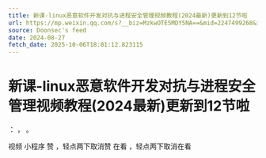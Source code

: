 ```yaml
---
title: 新课-linux恶意软件开发对抗与进程安全管理视频教程(2024最新)更新到12节啦
url: https://mp.weixin.qq.com/s?__biz=MzkwOTE5MDY5NA==&mid=2247499268&idx=1&sn=0061f5603f5d1a9d5fbee5fce52526a0
source: Doonsec's feed
date: 2024-08-27
fetch_date: 2025-10-06T18:01:12.823115
---
```


# 新课-linux恶意软件开发对抗与进程安全管理视频教程(2024最新)更新到12节啦

：
，
。

视频
小程序
赞
，轻点两下取消赞
在看
，轻点两下取消在看